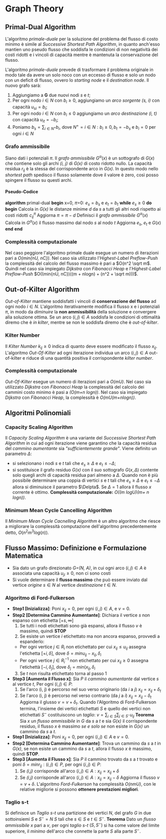 # Graph Theory

## Primal-Dual Algorithm
L'algoritmo *primale-duale* per la soluzione del problema del flusso di costo minimo è simile al *Successive Shortest Path Algorithm*, in quanto anch'esso mantien uno pseudo flusso che soddisfa le condizioni di non negatività dei costi ridotti e i vincoli di capacità mentre è mantenuta la conservazione del flusso.

L'algoritmo *primale-duale* prevede di trasformare il problema originale in modo tale da avere un solo noco con un eccesso di flusso e solo un nodo con un deficit di flusso, ovvero lo *starting node* e il *destination node*. Il nuovo grafo sarà: 
1. Aggiungiamo a **G** due nuovi nodi *s* e *t*;
2. Per ogni nodo $i \in N$ con $b_i \ge 0$, aggiungiamo un *arco sorgente (s, i)* con capacità $u_{si} = b_i$;
3. Per ogni nodo $i \in N$ con $b_i \le 0$ aggiungiamo un *arco destinazione (i, t)* con capacità $u_{it} = -b_i$;
4. Poniamo $b_s = \sum_{i \in N^+} b_i$, dove $N^+ = {i \in N : b_i \ge 0}, b_t = -b_s$ e $b_i = 0$ per ogni $i \in N$

### Grafo ammissibile
Siano dati i potenziali $\pi$. Il *grafo ammissibile* $G^{\alpha}(x)$ è un sottografo di $G(x)$ che contiene solo gli archi *(i, j)* di *G(x)* di costo ridotto nullo. La capacità residua $r_{ij}$ è la stessa del corrispondente arco in *G(x)*. In questo modo nello *shortest path* spedisco il flusso solamente dove il valore è zero, così posso spingere il flusso su questi archi.

#### Pseudo-Codice
**algorithm** primal-dual
**begin**
x=0, $\pi$=0:
$e_s=b_s$ e $e_t = b_t$
**while** $e_s \ge 0$ **do**
**begin**
    Calcola in *G(x)* le distanze minime *d* da *s* a tutti gli altri nodi rispetto ai costi ridotti $c_{ij}^\pi$
    Aggiorna $\pi = \pi - d$
    Definisci il *grafo ammissibile* $G^{\alpha}(x)$
    Calcola in $G^{\alpha}(x)$ il flusso massimo dal nodo *s* al nodo *t*
    Aggiorna $e_s$, $e_t$ e $G(x)$
**end**
**end**

### Complessità computazionale
Nel caso peggiore l'algoritmo primale duale esegue un numero di iterazioni pari a *O(min{nU, nC})*. Nel caso sia utilizzato l'*Highest-Label Preflow-Push* la complessità del calcolo del flusso massimo è pari a $O(n^2 \sqrt m$. Quindi nel caso sia impiegato *Dijkstra* con *Fibonacci Heap* e l'*Highest-Label Preflow-Push* $O((min{nU, nC})((m + nlogn) + (n^2 + \sqrt m)))$. 

## Out-of-Kilter Algorithm
*Out-of-Kilter* mantiene soddisfatti i vincoli di **conservazione del flusso** ad ogni nodo $i \in N$. L'algoritmo iterativamente modifica il flusso x e i potenziali $\pi$, in modo da *diminuire* la **non ammissibilità** della soluzione e convergere alla soluzione ottima. Se un arco $(i, j) \in A$ soddisfa le condizioni di ottimalità diremo che è *in kilter*, mentre se non le soddisfa diremo che è *out-of-kilter*. 

### Kilter Number
Il *Kilter Number* $k_{ij} \geq 0$ indica di quanto deve essere modificato il flusso $x_{ij}$. L'algoritmo *Out-Of-Kilter* ad ogni iterazione individua un arco $(i, j) \in A$ out-of-kilter e riduce di una quantità positiva il corrispondente *kilter number*.

### Complessità computazionale
*Out-Of-Kilter* esegue un numero di iterazioni pari a *O(mU)*. Nel caso sia utilizzato *Dijkstra* con *Fibonacci Heap* la complessità del calcolo dei cammini costo minimo è pasi a *(O(m+n logn))*. Nel caso sia impiegato *Dijkstra* con *Fibonacci Heap*, la complessità è *O(mU(m+nlogn))*.

## Algoritmi Polinomiali
### Capacity Scaling Algorithm
Il *Capacity Scaling Algorithm* è una variante del *Successive Shortest Path Algorithm* in cui ad ogni iterazione viene garantino che la capacità residua del *cammino aumentante* sia *"sufficientemente grande"*. Viene definito un parametro $\Delta$:
* si selezionano i nodi *s* e *t* tali che $e_s \geq \Delta$ e $e_t \leq -\Delta$;
* si sostituisce il grafo residuo *G(x)* con il suo sottografo $G(x,\Delta)$ contente solo quegli archi di capacità residua pari almeno a $\Delta$.
Quando non è più possibile determinare una coppia di vertici *s* e *t* tali che $e_s \geq \Delta$ e $e_t \leq -\Delta$ allora si diminuisce il parametro $\Delpta$. Se $\Delta=1$ allora il flusso *x* corrente è ottimo. **Complessità computazionale:** *O((m logU)(m+ n logn))*. 

### Minimum Mean Cycle Cancelling Algorithm
Il *Minimum Mean Cycle Cacnelling Algorithm* è un altro algoritmo che riesce a migliorare la complessità computazione dell'algoritmo precedentemente detto, $O(n^2 m^3 log(n))$. 

## Flusso Massimo: Definizione e Formulazione Matematica
* Sia dato un grafo direzionato *G=(N, A)*, in cui ogni arco $(i,j) \in A$ è associata una capacità $u_{ji} \ge 0$, non ci sono costi
* Si vuole determinare il **flusso massimo** che può essere inviato dal vertice *origine* $s \in N$ al vertice *destinazione* $t \in N$.
### Algoritmo di Ford-Fulkerson
* **Step1 [Inizializza]**: Poni $x_{ij} = 0$, per ogni $(i, j) \in A$, e $v = 0$. 
* **Step2 [Determina Cammino Aumentante]**: Dichiara il vertice *s* non espanso con etichetta $[+s, \infty]$
  1. Se tutti i nodi etichettati sono già espansi, allora il flusso *v* è massimo, quindi **STOP**
  2. Se esiste un vertice *i* etichettato ma non ancora espanso, provvedi a espanderlo:
   * Per ogni vertice $j \in R_i$ non etichettato per cui $x_{ij} \le u_{ij}$ assegna l'etichetta $[+i, \delta]$, dove $\delta = min{u_{ij} - x_{ij}, \delta_i}$
   * Per ogni vertice $j \in R_{i}^{-1}$ non etichettato per cui $x_{ij} \ge 0$ assegna l'etichettà $[-i, \delta_{j}]$, dove $\delta_{j} = min(x_{ij}, \delta_{i}$
  3. Se *t* non risulta etichettato torna al passo 1
* **Step3 [Aumenta il Flusso x]**: Sia *P* il *cammino aumentante* dal vertice *s* al vertice *t*, Per ogni $(i, j) \in P$:
  1. Se l'arco (i, j) è percorso nel suo verso originario (da *i* a *j*) $x_{ij} = x_{ij} + \delta_{t}$
  2. Se l'arco (i, j) è percorso nel verso contrario (da *j* a *i*) $x_{ij} = x_{ij} - \delta_{t}$
Aggiorna il glusso $v = v + \delta_{t}$. 
Quando l'Algoritmo di Ford-Fulkerson termina, l'insieme dei vertici etichettati *S* e quello dei vertici non etichettati $S^{-}$ costituiscono un *taglio*:
$v = \sum_{i \in S} \sum_{j \in S^{-}} u_{ij}$
**Teorema**
Sia *x* un *flusso ammissibile* in *G* da *s* a *t* e sia *G(x)* il corrispondente residuo, il flusso *x* è massimo *se e solo se* non esiste in *G(x)* un cammino da *s* a *t*.
* **Step1 [Inizializza]**: Poni $x_{ij} = 0$, per ogni $(i, j) \in A$ e $v = 0$. 
* **Step2 [Determina Cammino Aumentante]**: Trova un cammino da *s* a *t* in *G(x)*, se non esiste un cammino da *s* a *t*, allora il flusso *x* è massimo, quindi **STOP**.
* **Step3 [Aumenta il Flusso x]**: Sia *P* il cammino trovato da *s* a *t* trovato e poni $\delta = min{r_{ij}:(i,j) \in P}$, per ogni $(i, j) \in P$:
  1. Se *(i,j)* corrisponde all'arco $(i, j) \in A: x_{ij} = x_{ij} + \delta$
  2. Se *(i,j)* corrisponde all'arco $(i, j) \in A: x_{ij} = x_{ij} - \delta$
Aggiorna il flusso $v = v + \delta$. L'algoritmo *Ford-Fulkerson* ha complessità *O(nmU)*, con le relative migliorie si possono **ottenere prestazioni migliori**. 

### Taglio s-t
Si definisce un *Taglio s-t* una partizione dei vertici *N*, del grafo *G* in due sottoinsiemi $S$ e $S^{-} = N \ S$ tali che $s \in S$ e $t \in S^{-}$.
**Teorema**
Dato un *flusso ammissibile x* pari a *v*, per ogni *taglio s-t* $(S, S^{-})$ si ha come valore del limite superiore, il *minimo* dell'arco che connette la parte *S* alla parte $S^{-}$.